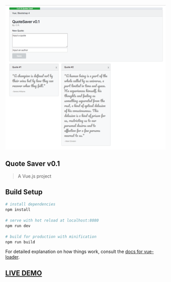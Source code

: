 
![alt text](img/markdown_image.png)

## Quote Saver v0.1

> A Vue.js project

## Build Setup

``` bash
# install dependencies
npm install

# serve with hot reload at localhost:8080
npm run dev

# build for production with minification
npm run build
```

For detailed explanation on how things work, consult the [docs for vue-loader](http://vuejs.github.io/vue-loader).

## [ LIVE DEMO ](https://chris.news/qsaver)
